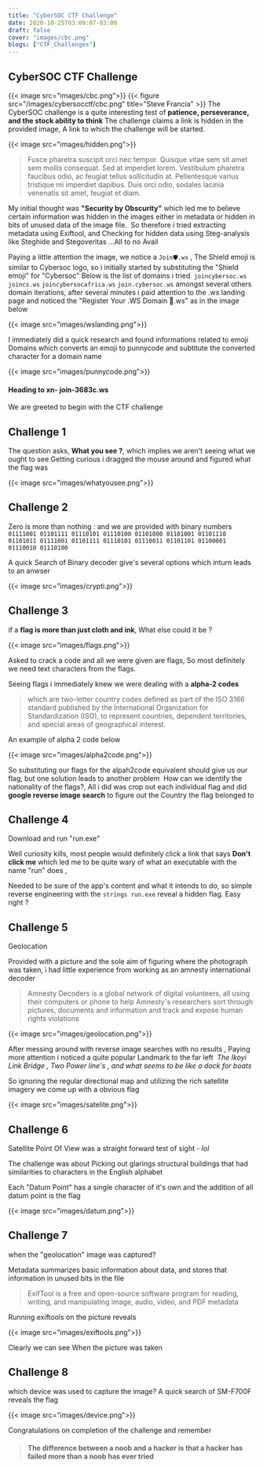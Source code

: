 ```yaml
---
title: "CyberSOC CTF Challenge"
date: 2020-10-25T03:09:07-03:00
draft: false
cover: "images/cbc.png"
blogs: ["CTF_Challenges"]
---
```



## CyberSOC CTF Challenge 
{{< image src="images/cbc.png">}}
{{< figure src="/images/cybersocctf/cbc.png" title="Steve Francia" >}}
The CyberSOC challenge is a quite interesting test of **patience, perseverance, and the stock ability to think**
The challenge claims a link is hidden in the provided image, A link to which the challenge will be started.

{{< image src="images/hidden.png">}}

> Fusce pharetra suscipit orci nec tempor. Quisque vitae sem sit amet sem mollis consequat. Sed at imperdiet lorem. Vestibulum pharetra faucibus odio, ac feugiat tellus sollicitudin at. Pellentesque varius tristique mi imperdiet dapibus. Duis orci odio, sodales lacinia venenatis sit amet, feugiat et diam.


My initial thought was **"Security by Obscurity"** which led me to believe certain information was hidden in the images either in metadata or hidden in bits of unused data of the image file. 
So therefore i tried extracting metadata using Exiftool, and Checking for hidden data using Steg-analysis like Steghide and Stegoveritas …All to no Avail 

Paying a little attention the image, we notice a `Join🛡️.ws` , The Shield emoji is similar to Cybersoc logo, so i initially started by substituting the "Shield emoji" for "Cybersoc"
Below is the list of domains i tried 
`joincybersoc.ws` `joincs.ws` `joincybersocafrica.ws` `join.cybersoc.ws`
amongst several others domain iterations,
after several minutes i paid attention to the .ws landing page and noticed the "Register Your .WS Domain 🙂.ws" as in the image below

{{< image src="images/wslanding.png">}}

I immediately did a quick research and found informations related to emoji Domains
which converts an emoji to punnycode and subtitute the converted character for a domain name

{{< image src="images/punnycode.png">}}

#### Heading to xn- join-3683c.ws
We are greeted to begin  with the CTF challenge


## Challenge 1
The question asks, **What you see ?**, which implies we aren't seeing what we ought to see
Getting curious i dragged the mouse around and figured what the flag was

{{< image src="images/whatyousee.png">}}

## Challenge 2

Zero is more than nothing : and we are provided with binary numbers
 
`01111001 01101111 01110101 01110100 01101000 01101001 01101110 01101011 01111001 01101111 01110101 01110011 01101101 01100001 01110010 01110100`

A quick Search of Binary decoder give's several options which inturn leads to an anwser

{{< image src="images/crypti.png">}}

## Challenge 3
if a **flag is more than just cloth and ink**, What else could it be ?

{{< image src="images/flags.png">}}

Asked to crack a code and all we were given are flags, So most definitely we need text characters from the flags.

Seeing flags i immediately knew we were dealing with a **alpha-2 codes**
 >which are two-letter country codes defined as part of the ISO 3166 standard published by the International Organization for Standardization (ISO), to represent countries, dependent territories, and special areas of geographical interest.

An example of alpha 2 code below

{{< image src="images/alpha2code.png">}}

So substituting our flags for the alpah2code equivalent should give us our flag,
but one solution leads to another problem 
How can we identify the nationality of the flags?, All i did was crop out each individual flag and did **google reverse image search** to figure out the Country the flag belonged to


## Challenge 4
Download and run "run.exe"

Well curiosity kills, most people would definitely click a link that says **Don't click me** which led me to be quite wary of what an executable with the name "run" does ,

Needed to be sure of the app's content and what it intends to do, so simple reverse engineering with the `strings run.exe` reveal a hidden flag.
Easy right ?


## Challenge 5
Geolocation 

Provided with a picture and the sole aim of figuring where the photograph was taken, i had little experience from working as an amnesty international decoder 

>Amnesty Decoders is a global network of digital volunteers, all using 
 their computers or phone to help Amnesty's researchers sort through pictures, documents and information and track and expose human rights violations

{{< image src="images/geolocation.png">}}

After messing around with reverse image searches with no results , Paying more attention i noticed a quite popular Landmark to the far left 
_The Ikoyi Link Bridge , Two Power line's , and what seems to be like a dock for boats_

So ignoring the regular directional map and utilizing the rich satellite imagery we come up with a obvious flag

{{< image src="images/satelite.png">}}

## Challenge 6
Satellite Point Of View was a straight forward test of sight - _lol_

The challenge was about Picking out glarings structural buildings that had similarities to characters in the English alphabet 

Each "Datum Point" has a single character of it's own and the addition of all datum point is the flag

{{< image src="images/datum.png">}}

## Challenge 7
when the "geolocation" image was captured?

Metadata summarizes basic information about data, and stores that information in unused bits in the file 

>ExifTool is a free and open-source software program for reading,  writing, and manipulating image, audio, video, and PDF metadata


Running exiftools on the picture reveals

{{< image src="images/exiftools.png">}}

Clearly we can see When the picture was taken

## Challenge 8
which device was used to capture the image?
A quick search of SM-F700F reveals the flag


{{< image src="images/device.png">}}

Congratulations on completion of the challenge and remember

>#### The difference between a noob and a hacker is that a hacker has failed more than a noob has ever tried
